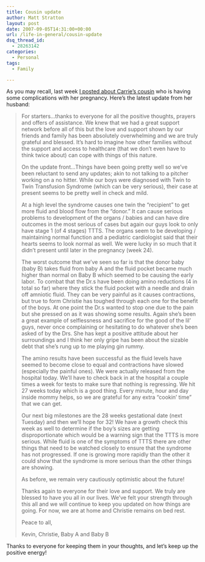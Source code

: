 ```yaml
---
title: Cousin update
author: Matt Stratton
layout: post
date: 2007-09-05T14:31:00+00:00
url: /life-in-general/cousin-update
dsq_thread_id:
  - 28263142
categories:
  - Personal
tags:
  - Family

---
```

As you may recall, last week [I posted about Carrie&#8217;s cousin][1] who is having some complications with her pregnancy. Here&#8217;s the latest update from her husband:

> For starters…thanks to everyone for all the positive thoughts, prayers and offers of assistance. We knew that we had a great support network before all of this but the love and support shown by our friends and family has been absolutely overwhelming and we are truly grateful and blessed. It’s hard to imagine how other families without the support and access to healthcare (that we don’t even have to think twice about) can cope with things of this nature.
> 
> On the update front…Things have been going pretty well so we’ve been reluctant to send any updates; akin to not talking to a pitcher working on a no hitter. While our boys were diagnosed with Twin to Twin Transfusion Syndrome (which can be very serious), their case at present seems to be pretty well in check and mild.
> 
> At a high level the syndrome causes one twin the “recipient” to get more fluid and blood flow from the “donor.” It can cause serious problems to development of the organs / babies and can have dire outcomes in the most serious of cases but again our guys look to only have stage 1 (of 4 stages) TTTS. The organs seem to be developing / maintaining normal function and a pediatric cardiologist said that their hearts seems to look normal as well. We were lucky in so much that it didn’t present until later in the pregnancy (week 24).
> 
> The worst outcome that we’ve seen so far is that the donor baby (baby B) takes fluid from baby A and the fluid pocket became much higher than normal on Baby B which seemed to be causing the early labor. To combat that the Dr.s have been doing amino reductions (4 in total so far) where they stick the fluid pocket with a needle and drain off amniotic fluid. They can be very painful as it causes contractions, but true to form Christie has toughed through each one for the benefit of the boys. At one point the Dr.s wanted to stop one due to the pain but she pressed on as it was showing some results. Again she’s been a great example of selflessness and sacrifice for the good of the lil’ guys, never once complaining or hesitating to do whatever she’s been asked of by the Drs. She has kept a positive attitude about her surroundings and I think her only gripe has been about the sizable debt that she’s rung up to me playing gin rummy. 
> 
> The amino results have been successful as the fluid levels have seemed to become close to equal and contractions have slowed (especially the painful ones). We were actually released from the hospital today. We’ll have to check back in at the hospital a couple times a week for tests to make sure that nothing is regressing. We hit 27 weeks today which is a good thing. Every minute, hour and day inside mommy helps, so we are grateful for any extra “cookin’ time” that we can get.
> 
> Our next big milestones are the 28 weeks gestational date (next Tuesday) and then we’ll hope for 32! We have a growth check this week as well to determine if the boy’s sizes are getting disproportionate which would be a warning sign that the TTTS is more serious. While fluid is one of the symptoms of TTTS there are other things that need to be watched closely to ensure that the syndrome has not progressed. If one is growing more rapidly than the other it could show that the syndrome is more serious than the other things are showing. 
> 
> As before, we remain very cautiously optimistic about the future! 
> 
> Thanks again to everyone for their love and support. We truly are blessed to have you all in our lives. We’ve felt your strength through this all and we will continue to keep you updated on how things are going. For now, we are at home and Christie remains on bed rest.
> 
> Peace to all,
> 
> Kevin, Christie, Baby A and Baby B

Thanks to everyone for keeping them in your thoughts, and let&#8217;s keep up the positive energy!

 [1]: http://mattstratton.livejournal.com/594108.html